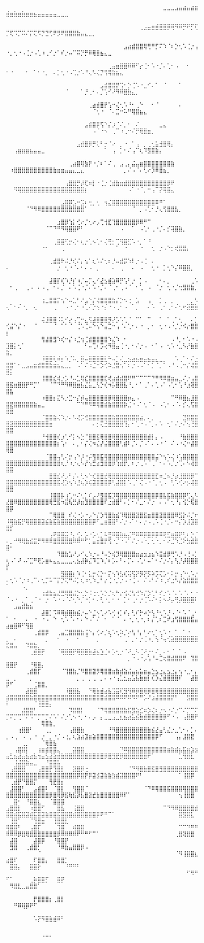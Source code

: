 ⠀⠀⠀⠀⠀⠀⠀⠀⠀⠀⠀⠀⠀⠀⠀⠀⠀⠀⠀⠀⠀⠀⠀⠀⠀⠀⠀⠀⠀⠀⠀⠀⠀⠀⠀⠀⠀⠀⠀⠀⣀⣀⣀⣠⣤⣴⣤⣴⣶⣾⣶⣷⣶⣷⣶⣶⣦⣤⣤⣤⣤⣤⣀⣀⣀⠀⠀⠀⠀⠀⠀⠀⠀⠀⠀⠀⠀⠀⠀⠀⠀⠀⠀⠀⠀⠀⠀⠀⠀⠀⠀⠀⠀⠀⠀⠀⠀⠀⠀⠀⠀⠀⠀⠀⠀⠀⠀⠀⠀⠀⠀⠀⠀⠀
⠀⠀⠀⠀⠀⠀⠀⠀⠀⠀⠀⠀⠀⠀⠀⠀⠀⠀⠀⠀⠀⠀⠀⠀⠀⠀⠀⠀⠀⠀⠀⠀⠀⠀⢀⣠⣤⣶⣾⣿⣿⡿⢿⠻⠿⡛⠟⡋⢏⡉⢏⠩⡉⠭⠌⡍⢍⠫⡙⣙⢋⠟⡻⠟⣿⣿⣿⣷⣤⣄⣀⡀⠀⠀⠀⠀⠀⠀⠀⠀⠀⠀⠀⠀⠀⠀⠀⠀⠀⠀⠀⠀⠀⠀⠀⠀⠀⠀⠀⠀⠀⠀⠀⠀⠀⠀⠀⠀⠀⠀⠀⠀⠀⠀
⠀⠀⠀⠀⠀⠀⠀⠀⠀⠀⠀⠀⠀⠀⠀⠀⠀⠀⠀⠀⠀⠀⠀⠀⠀⠀⠀⠀⠀⠀⣠⣴⣾⣿⣿⢿⢛⠛⡋⠍⠱⠈⠆⡑⢂⠡⢈⡐⢠⠐⡀⢂⠐⠠⢈⡐⠠⢁⠰⢀⠊⡐⠁⠎⡐⠤⠉⠭⡙⡛⠿⢿⣿⣦⣄⣀⠀⠀⠀⠀⠀⠀⠀⠀⠀⠀⠀⠀⠀⠀⠀⠀⠀⠀⠀⠀⠀⠀⠀⠀⠀⠀⠀⠀⠀⠀⠀⠀⠀⠀⠀⠀⠀⠀
⠀⠀⠀⠀⠀⠀⠀⠀⠀⠀⠀⠀⠀⠀⠀⠀⠀⠀⠀⠀⠀⠀⠀⠀⠀⠀⢀⣤⣶⣿⣿⠿⠿⠋⡔⢈⠂⠡⠐⡈⠄⢁⠂⠠⠀⠀⠂⠀⠀⠂⠐⠀⠀⠀⠂⠀⠁⠂⠐⡀⠀⠄⡁⢂⠐⠠⢉⡐⠡⠘⢄⠣⢌⡙⢻⢿⣷⣦⣄⠀⠀⠀⠀⠀⠀⠀⠀⠀⠀⠀⠀⠀⠀⠀⠀⠀⠀⠀⠀⠀⠀⠀⠀⠀⠀⠀⠀⠀⠀⠀⠀⠀⠀⠀
⠀⠀⠀⠀⠀⠀⠀⠀⠀⠀⠀⠀⠀⠀⠀⠀⠀⠀⠀⠀⠀⠀⠀⠀⣠⣾⣿⣿⡟⢩⠂⡑⢈⠡⠐⣀⠊⠄⠁⠀⠈⠀⠀⠀⠁⠀⠀⠀⠀⠀⠀⠀⠀⠀⠀⠀⠀⠀⠀⠀⠀⠀⠀⠀⠈⠀⠀⠀⠁⡘⢀⠂⠄⡈⢡⠊⠜⠻⠿⣿⣷⣄⡀⠀⠀⠀⠀⠀⠀⠀⠀⠀⠀⠀⠀⠀⠀⠀⠀⠀⠀⠀⠀⠀⠀⠀⠀⠀⠀⠀⠀⠀⠀⠀
⠀⠀⠀⠀⠀⠀⠀⠀⠀⠀⠀⠀⠀⠀⠀⠀⠀⠀⠀⠀⠀⢀⣴⣾⣿⡟⢡⠒⢌⢂⠡⠘⠂⢀⠑⠀⠀⠂⠈⠀⠀⠀⠀⠀⠄⠀⠀⠀⠀⠀⠀⠀⠀⠀⠀⠀⠀⠀⠀⠀⠀⠀⠀⠀⠀⠀⠀⠀⠀⠀⠀⠈⢂⠐⠀⠈⠄⣉⠒⠥⠛⢿⣿⣦⣄⠀⠀⠀⠀⠀⠀⠀⠀⠀⠀⠀⠀⠀⠀⠀⠀⠀⠀⠀⠀⠀⠀⠀⠀⠀⠀⠀⠀⠀
⠀⠀⠀⠀⠀⠀⠀⠀⠀⠀⠀⠀⠀⠀⠀⠀⠀⠀⠀⠀⣠⣾⣿⡿⢫⠑⡌⡰⠈⠌⡀⠂⠀⠌⠀⠀⠀⠀⠀⣀⣄⠀⠀⠀⠀⠀⠀⠀⠀⠀⠀⠀⠀⠀⠀⠀⠀⠀⠀⠀⠀⠀⠀⠀⠀⠀⠀⠀⠀⠀⠀⠠⠈⠐⠢⠀⢀⠉⠰⢀⠒⠌⡛⢿⣿⣶⡀⠀⠀⠀⠀⠀⠀⠀⠀⠀⠀⠀⠀⠀⠀⠀⠀⠀⠀⠀⠀⠀⠀⠀⠀⠀⠀⠀
⠀⠀⠀⠀⠀⠀⠀⠀⠀⠀⠀⠀⠀⠀⠀⠀⠀⠀⣠⣾⣿⡿⡛⢅⠃⡒⠈⠔⠀⡀⠐⠀⠁⢠⠀⡀⢀⢂⣥⣺⣿⢿⡄⠀⠀⠀⠀⠀⠀⠀⠀⢠⣶⣶⣶⣦⣤⣤⣀⠀⠀⠀⠀⠀⠀⠀⠀⠀⠀⠀⠀⠀⠀⠀⠁⠀⢠⠀⡁⠂⠌⢠⠉⢆⠹⣻⣿⣷⡄⠀⠀⠀⠀⠀⠀⠀⠀⠀⠀⠀⠀⠀⠀⠀⠀⠀⠀⠀⠀⠀⠀⠀⠀⠀
⠀⠀⠀⠀⠀⠀⠀⠀⠀⠀⠀⠀⠀⠀⠀⠀⢀⣴⣿⢿⣳⡟⠐⡈⠆⠁⠌⢀⠀⣠⢀⡄⣬⣤⣶⣿⣿⣿⣿⣿⣿⣿⣷⠀⠀⠀⠀⠀⠀⠀⠰⣿⣿⣿⣿⣿⣿⣿⣿⣿⣿⣷⣶⣶⣤⣤⣄⣀⣄⠀⠀⠀⠀⠀⠀⠀⠀⠀⠀⡀⠌⠠⠈⠄⢃⠔⡹⠿⣿⣦⡀⠀⠀⠀⠀⠀⠀⠀⠀⠀⠀⠀⠀⠀⠀⠀⠀⠀⠀⠀⠀⠀⠀⠀
⠀⠀⠀⠀⠀⠀⠀⠀⠀⠀⠀⠀⠀⠀⠀⢠⣿⣿⡛⡼⢏⠶⡇⠐⢈⡐⢈⣾⣷⣶⣾⣿⣿⣿⣿⣿⣿⣿⣿⣿⣿⡿⠟⠀⠀⠀⠀⠀⠀⠀⠀⠻⢿⣿⣿⣿⣿⣿⣿⣿⣿⣿⣿⣿⣿⣿⣿⣿⣿⡆⠀⠀⠀⠀⠀⠀⠀⠀⠀⠀⠠⠁⠐⠈⡀⠒⢠⠉⡝⢿⣿⣄⠀⠀⠀⠀⠀⠀⠀⠀⠀⠀⠀⠀⠀⠀⠀⠀⠀⠀⠀⠀⠀⠀
⠀⠀⠀⠀⠀⠀⠀⠀⠀⠀⠀⠀⠀⠀⣠⣿⡿⣡⠒⣩⠆⢒⡀⢂⠀⢲⣌⣿⣿⣿⣿⣿⣿⣿⣿⣿⣿⣿⠿⠛⠁⠀⠀⠀⠀⠀⠀⠀⠀⠀⠀⠀⠀⠀⠈⠙⠻⠿⣿⣿⣿⣿⣿⣿⣿⣿⣿⣿⣿⠁⠀⠀⠀⠀⠀⠀⠀⠀⠀⠀⠀⠈⠀⡀⠠⢁⠂⡘⢄⢫⣿⣿⣧⡀⠀⠀⠀⠀⠀⠀⠀⠀⠀⠀⠀⠀⠀⠀⠀⠀⠀⠀⠀⠀
⠀⠀⠀⠀⠀⠀⠀⠀⠀⠀⠀⠀⠀⣰⣿⡿⢱⡅⢊⠔⡈⢂⠔⡠⢉⢺⣏⢹⣿⣿⣿⣿⣿⡿⠿⠛⠉⠀⠀⠀⠀⠀⠀⠀⠀⠀⠀⠀⠀⠀⠀⠀⠀⠀⠀⠀⠀⠀⠀⠈⠉⠙⠛⠻⢿⣿⣿⠟⠃⠀⠀⠀⠀⠀⠀⠀⠀⠀⠠⠀⠀⠁⠀⠠⢁⠂⢀⠐⡈⠄⡊⢽⣿⣷⡀⠀⠀⠀⠀⠀⠀⠀⠀⠀⠀⠀⠀⠀⠀⠀⠀⠀⠀⠀
⠀⠀⠀⠀⠀⠀⠀⠀⠀⠀⠀⠀⢀⣿⣿⢋⡒⢌⠂⢆⡐⢁⠢⢁⠂⢌⢛⡂⢉⢻⣿⣋⠡⠐⡀⠁⠘⠀⠀⠀⠀⠀⠀⠀⠀⠀⠀⠀⠀⠀⠀⠀⠀⠀⠀⠀⠀⠀⠐⠂⠀⠀⠀⢀⠀⠀⠀⠀⠀⠀⠀⠀⠀⠀⠀⠀⠀⠁⠀⠐⠀⠀⠀⠐⠀⠀⢂⠀⡐⠠⠑⡂⢞⣿⣿⡄⠀⠀⠀⠀⠀⠀⠀⠀⠀⠀⠀⠀⠀⠀⠀⠀⠀⠀
⠀⠀⠀⠀⠀⠀⠀⠀⠀⠀⠀⢀⣾⣿⠗⠬⡘⢎⠌⡄⢢⠁⢆⠡⠌⢂⠆⡘⠤⣾⡭⠱⠇⡐⠠⢈⠀⠄⠀⠀⠀⠀⠀⠀⠀⠀⠀⠀⠀⠄⠀⠀⠀⠀⠀⠀⠀⠀⠀⠀⠀⠀⡐⠀⢂⠐⠈⠄⠂⠄⠠⠀⡀⠀⠀⠀⠄⠀⢀⠀⠀⠄⠀⠠⠀⠀⢂⠐⠀⡁⢂⠑⡌⠿⣿⣿⡀⠀⠀⠀⠀⠀⠀⠀⠀⠀⠀⠀⠀⠀⠀⠀⠀⠀
⠀⠀⠀⠀⠀⠀⠀⠀⠀⠀⠀⣼⣿⡏⢎⠱⡘⡎⠰⡈⠤⡉⢄⠊⣜⣢⣾⣵⠿⡛⢡⠃⡐⠀⡁⠠⠀⠀⠀⠂⠄⡀⠀⠀⠀⠀⠀⢀⠡⠀⠂⢀⠀⠀⢀⠠⠀⠄⠠⢀⠀⠂⠄⡈⠀⠄⠡⢈⠐⡈⠄⠡⠐⡈⠄⠈⢀⠂⢀⠠⠈⠀⠂⢁⠀⠠⠀⠈⡐⠀⢂⠐⡈⢒⣻⣿⣷⡀⠀⠀⠀⠀⠀⠀⠀⠀⠀⠀⠀⠀⠀⠀⠀⠀
⠀⠀⠀⠀⠀⠀⠀⠀⠀⢰⣀⣿⣿⡍⢢⠑⠤⣁⠃⠜⣠⠑⡌⢼⣿⣿⣿⣷⡌⡑⠢⢐⠀⣡⠀⠀⢠⠀⠀⡁⢀⠀⡀⠀⠀⠀⠀⡀⠣⢄⠁⠂⠌⠐⡀⠀⢄⠀⠀⠀⠀⢀⠀⠀⠠⠐⢀⠂⠰⢁⠌⡑⢢⠐⡌⠐⠠⢀⠂⠠⠀⠁⡀⠀⠀⠄⠡⠀⢀⠂⢀⠂⠌⢂⠖⣽⣿⣷⠀⠀⠀⠀⠀⠀⠀⠀⠀⠀⠀⠀⠀⠀⠀⠀
⠀⠀⠀⠀⠀⠀⠀⠀⠀⢬⣸⣿⣿⠨⢅⠊⡔⢠⢉⠒⣄⢫⣼⣿⣿⣿⡻⡜⡡⠡⢁⠈⠀⠉⠁⠀⠉⠀⠀⠁⠀⠁⢀⠁⢂⠀⠀⠄⡁⢊⣬⠑⡌⠐⠀⠀⠈⠀⠀⠀⠀⠈⠀⠁⠁⠈⠀⢈⠡⢈⠤⠑⢢⠑⣤⣉⠒⢠⠈⠄⢁⠂⠄⠐⠀⡀⠂⠀⢂⠐⠠⠐⡈⡐⠪⡔⣿⣿⡆⠀⠀⠀⠀⠀⠀⠀⠀⠀⠀⠀⠀⠀⠀⠀
⠀⠀⠀⠀⠀⠀⠀⠀⠀⢻⣼⣿⣻⠱⢎⠒⡌⠰⣈⢲⢈⣾⣿⣿⣿⣿⠱⣌⠱⠀⠂⠀⠀⠀⠀⠀⠀⠀⠀⠀⠀⠀⠠⠘⡀⠂⠡⠐⠠⣹⣿⡅⢂⠁⠀⠀⠀⠀⠀⠀⠀⠀⠀⠀⠀⠀⠀⠀⠀⠃⠤⢉⠆⡩⢔⠻⣿⣤⢈⠐⡀⠂⠌⡐⠠⠀⠂⠁⠠⠀⢂⠡⠐⣀⠣⡜⣷⣿⣷⡀⠀⠀⠀⠀⠀⠀⠀⠀⠀⠀⠀⠀⠀⠀
⠀⠀⠀⠀⠀⠀⠀⠀⠀⠸⣿⣿⢇⠾⡆⠱⡈⠥⡀⣿⠤⣿⣿⣿⣿⣇⠓⠤⡁⢌⣀⣢⣴⣦⣶⣤⣦⣤⣄⣀⡀⠀⠀⠡⢀⠁⠂⠌⣐⣿⣿⠁⠂⣀⣠⣤⣶⣾⣿⣿⣷⣶⣦⣄⣀⡀⠀⠠⠁⠌⠰⣈⠒⡱⢊⠵⣘⣿⢢⠁⠆⡐⠠⠠⠁⠂⡁⠈⡀⠁⠠⠘⠠⢀⠒⡌⢼⣿⣿⡅⠀⠀⠀⠀⠀⠀⠀⠀⠀⠀⠀⠀⠀⠀
⠀⠀⠀⠀⠀⠀⠀⠀⠀⢸⣿⣿⣎⢾⡐⡡⠘⠤⣁⢿⣎⣿⣿⣿⣿⣏⢞⣴⣾⣾⣿⠟⠛⠉⠉⠉⠉⠙⠛⠻⠿⣿⣶⣤⣀⠌⡐⢠⣿⣿⣯⣶⣿⣿⡟⠛⡉⠁⠀⠀⠈⠉⠙⠛⠻⠿⣿⣶⣧⣌⣥⣀⢣⡑⢎⠲⡥⣿⣿⣧⠘⡀⠂⠁⢀⠁⠄⢁⠠⠁⠠⢁⠂⢡⠘⣰⢽⣿⣿⣧⠀⠀⠀⠀⠀⠀⠀⠀⠀⠀⠀⠀⠀⠀
⠀⠀⠀⠀⠀⠀⠀⠀⠀⠰⣿⣿⡆⣍⠣⡐⣉⠒⡌⡾⢤⣿⣿⣿⣿⣿⡿⢿⣿⣿⣿⡶⣄⠠⠀⠀⠀⠀⠀⠀⠀⠀⠉⠛⠿⣿⣦⣸⣿⣿⣟⣿⣿⣿⣿⣿⣷⣤⣀⠀⠀⠀⠀⠀⠀⠀⠀⠉⠙⠛⠻⠿⢿⣿⣾⣷⣿⣿⣿⡷⣈⠐⠠⠁⢂⠈⠠⠀⠠⢁⠂⠠⠈⠄⡊⢄⢫⣿⣿⣿⠀⠀⠀⠀⠀⠀⠀⠀⠀⠀⠀⠀⠀⠀
⠀⠀⠀⠀⠀⠀⠀⠀⠀⠈⣿⣿⣷⢌⠱⡐⠄⠣⢜⡩⢚⣿⣿⣿⣿⣿⣿⣷⣿⣿⣿⣿⣿⣿⣴⡀⠄⡀⠀⠀⠀⠀⠀⠀⠀⣙⣿⣿⣿⣿⣽⣿⣿⣿⣿⣿⣿⣿⣿⣿⣶⠀⠀⠀⠀⠀⠀⠀⠀⠀⠀⠄⡂⢍⣚⣿⣿⣿⣿⢹⡄⠂⢁⠐⠠⠈⡀⠄⠡⠀⢂⠁⠌⡐⠌⢢⢘⣿⣿⣿⠀⠀⠀⠀⠀⠀⠀⠀⠀⠀⠀⠀⠀⠀
⠀⠀⠀⠀⠀⠀⠀⠀⠀⠘⢺⣿⣿⢎⡰⢁⠊⡅⠢⣑⠈⣿⣿⣯⢿⣿⣿⢿⣿⣿⣿⣿⣿⣿⣿⣿⣾⡇⡄⠠⠀⠀⠀⠀⠘⣷⣿⣿⣿⣿⣿⣿⣿⣿⣿⣿⣿⣿⣿⣿⣿⣿⡆⢡⠂⠀⠄⡀⠂⡌⢌⠲⣌⡜⣬⣿⣿⣿⢃⣾⠇⡈⠄⡈⠠⠁⠄⠠⠐⠈⠀⠌⠠⠐⢌⠒⣼⣿⢿⣿⠀⠀⠀⠀⠀⠀⠀⠀⠀⠀⠀⠀⠀⠀
⠀⠀⠀⠀⠀⠀⠀⠀⠀⠀⠈⣿⣿⢤⢃⠌⡒⢠⠑⡸⠐⡬⢻⣿⣯⢿⣿⣿⣿⣿⣿⣿⣿⣿⣿⣿⣿⣿⣬⠑⢢⠡⢌⠰⢡⣿⣿⣿⣿⣿⣿⣿⣿⣿⣿⣿⣿⣿⣿⣿⣿⣿⣿⢆⡘⠰⡐⢄⠣⡜⢢⣛⣴⣻⣿⣿⡿⢱⣾⡟⡀⠆⡐⢀⠡⠈⢀⠁⠂⠄⠡⡈⡐⢉⠄⠣⢼⣿⣿⣿⠀⠀⠀⠀⠀⠀⠀⠀⠀⠀⠀⠀⠀⠀
⠀⠀⠀⠀⠀⠀⠀⠀⠀⠀⠀⣿⣿⣎⠜⡠⠃⡌⠄⢃⠢⠑⢎⣿⣿⣞⢿⣿⣿⣿⣿⣿⣿⣿⣿⣿⣿⣿⣏⠶⣈⠦⡘⡴⣸⣿⣿⡿⠉⣿⣿⣿⣿⣿⣿⣿⣿⣿⣿⣿⣿⣿⣯⢜⡱⢢⠱⣘⢦⡱⢮⣽⣿⣿⣿⡿⢃⣼⣿⡇⠡⢀⠁⢌⠠⠐⠈⡀⢂⠠⠀⢃⠡⢊⠔⡢⢼⣿⣿⣿⠀⠀⠀⠀⠀⠀⠀⠀⠀⠀⠀⠀⠀⠀
⠀⠀⠀⠀⠀⠀⠀⠀⠀⠀⠀⢸⣿⣿⡧⢰⢁⠒⠌⢂⡁⠎⡠⠜⣻⣿⣯⡹⢿⣿⣿⢿⣿⣿⣿⣿⣿⣿⡿⣿⣧⣯⣷⣿⣿⡿⢋⢄⠣⣜⣿⠿⣿⣿⣿⣿⣿⣿⣿⣿⢿⣛⣯⠲⣭⢧⣛⡼⣶⣹⣿⣿⣿⣿⠏⣐⣾⣿⠃⠄⡁⠂⠌⣀⠂⠌⡐⠀⠄⠠⠁⢂⠘⡄⢪⡑⢯⣿⣿⡿⠀⠀⠀⠀⠀⠀⠀⠀⠀⠀⠀⠀⠀⠀
⠀⠀⠀⠀⠀⠀⠀⠀⠀⠀⠀⠉⢿⣿⣿⠀⠎⢌⠐⡡⠐⡠⠑⡌⡱⢻⣿⣷⣮⠹⢿⣿⣿⣽⣿⣯⣶⣿⣿⣽⣿⣿⣿⠿⣫⡕⠬⡈⠖⠸⢿⣷⣯⡛⢿⣿⣿⣿⣽⣮⣷⣯⣷⣿⣿⣿⣿⣿⣿⣿⣿⡿⠋⣀⣶⣿⣿⠃⠌⡐⠠⠁⠂⠄⡐⠠⢀⠡⢈⠐⡈⠄⠒⡌⡱⣸⣹⣿⣿⡏⠀⠀⠀⠀⠀⠀⠀⠀⠀⠀⠀⠀⠀⠀
⠀⠀⠀⠀⠀⠀⠀⠀⠀⠀⠀⢠⠟⣿⣿⣭⠘⡄⢊⠄⡡⠐⡡⢂⡁⠧⣛⠿⣿⣷⣦⣌⠛⠿⠿⡿⣿⡿⡿⠿⢟⣋⣶⣿⡟⢃⠆⡑⡈⠄⡀⠚⠻⢿⣷⣮⣭⡛⠻⠿⠿⣿⣿⣿⣿⣿⠿⠿⠛⠋⡁⣤⣶⣿⡟⢫⠐⡈⠐⠠⠁⠌⡐⠠⠐⡀⢂⠐⡀⠂⠔⣈⠱⣈⠕⣳⣾⣿⣿⠂⠀⠀⠀⠀⠀⠀⠀⠀⠀⠀⠀⠀⠀⠀
⠀⠀⠀⠀⠀⠀⠀⠀⠀⠀⠀⠀⠀⠹⣿⣷⣡⠜⡠⠊⢄⠱⡐⠤⠘⠤⡑⢮⡹⢿⣿⣿⣿⣶⣴⣲⣰⣦⠱⣭⣾⡿⢛⠡⡘⠠⢘⠠⡁⢆⠠⠁⠜⠠⠌⣉⠛⢟⡡⣶⠦⣄⣄⣀⣀⣀⢄⣢⣼⡷⣌⠹⣉⠱⡈⠆⡡⠄⠃⠄⡉⠄⠠⢁⠂⠤⠁⠂⠌⡐⠌⡄⢣⡘⡼⣿⣿⣿⡏⠀⠀⠀⠀⠀⠀⠀⠀⠀⠀⠀⠀⠀⠀⠀
⠀⠀⠀⠀⠀⠀⠀⠀⠀⠀⠀⠀⠀⠀⣻⣿⣿⡆⠱⢈⠂⣅⡒⢌⡑⠂⡍⢢⠱⣣⢎⢭⢫⡝⡻⡝⡫⠵⡩⢍⡡⠂⠅⡒⢠⠑⢂⠡⡐⠄⢂⠡⠈⡐⠰⢀⠉⠄⢂⡉⠥⠉⡍⡙⢍⠛⠬⡁⢆⠰⢂⠱⣀⠃⡔⢈⠐⡈⡐⠠⠐⢈⠠⠀⠌⠠⠃⠌⠰⢀⠎⣐⠣⡜⣵⣿⣿⣿⠁⠀⠀⠀⠠⡀⠀⠀⠀⠀⠀⠀⠀⠀⠀⠀
⠀⠀⠀⠀⠀⠀⠀⠀⠀⢰⣾⣷⣦⣜⣛⢿⣿⣬⡑⢂⡑⠨⢐⢂⠡⡑⡈⢆⠓⡔⢪⢌⢣⢚⠱⡌⡱⢁⠃⠎⡐⠡⠈⠄⠡⠈⠄⠂⠐⠈⠠⠐⠀⡀⠁⢀⠈⠐⠀⡐⠀⠡⠐⠠⠈⠌⢂⠑⡈⠐⡁⠂⠄⢃⠐⡀⠂⠐⠀⡁⠂⢀⠂⡐⢈⠡⠌⠂⡅⠢⠜⡤⢛⡼⣿⣿⣿⠇⠀⠀⣠⣤⣾⣷⣦⠀⠀⠀⠀⠀⠀⠀⠀⠀
⠀⠀⠀⠀⠀⠀⠀⠀⠀⣼⣿⡁⠩⠿⢿⣾⣿⣷⣮⡐⠤⠑⣈⠢⢁⠔⠡⢊⠰⡁⠎⡄⢃⠎⡓⠴⡑⢣⠘⢂⠡⡘⠠⠈⠂⠡⠈⢀⠂⠁⠀⠂⠀⠀⠄⠀⠐⠀⠐⠠⠀⠑⠀⢂⠡⠈⠄⠂⠄⠑⠠⠁⠌⠀⠂⠀⠁⠈⠀⠄⠐⡀⢂⠐⡀⠆⡌⢁⠆⣉⠞⣰⢫⣿⣿⣿⣯⣤⣴⣶⣿⠿⠋⢻⣿⠀⠀⠀⠀⠀⠀⠀⠀⠀
⠀⠀⠀⠀⠀⠀⠀⢀⣾⣿⡿⠀⠀⢀⣤⣉⣿⣿⣿⣷⢨⠑⡄⢊⠔⡈⢆⠡⢂⠵⡈⠔⢣⠘⡄⠃⠔⢂⠁⢂⠡⠐⠀⠁⠀⠁⠐⠀⠀⡀⠀⠄⠀⠀⠀⠀⠀⠀⠀⡀⠀⠀⠂⠀⠠⠀⠀⠂⠀⠈⠀⠀⡀⠀⠀⠈⠀⠀⠁⢀⠁⡀⠂⡐⢈⠰⡀⢣⠘⢤⢊⣵⣿⣿⣿⣿⣿⣿⣏⣿⣤⠀⠀⠹⣿⣷⡀⠀⠀⠀⠀⠀⠀⠀
⠀⠀⠀⠀⠀⠀⢀⣾⣿⡟⠀⠀⠀⠈⢿⣿⣿⡟⢿⣿⣿⣷⣼⣦⣱⣈⠆⡡⢂⡐⠈⠜⣀⠣⢈⠜⡐⠂⠌⡀⠄⠂⠈⠀⠁⠠⠀⠀⠀⠀⠀⠀⠀⠀⠀⠀⠀⠀⠀⠀⠀⠀⠀⠀⠀⠀⠀⠀⠀⠀⠀⠀⠀⠀⠀⠀⠀⠀⠀⠀⡀⠐⠠⠐⡠⢡⠘⠤⣉⢖⣿⣾⣿⣿⠟⠀⢹⣿⣿⣿⡟⠀⠀⠀⠘⢿⣿⡄⠀⠀⠀⠀⠀⠀
⠀⠀⠀⠀⠀⢀⣾⣿⡏⠀⠀⠀⠀⠀⠈⢹⣿⣷⡈⠻⣿⣿⣽⡻⢿⣿⣿⣶⣷⣾⣵⣬⣤⣦⣥⣶⣤⣑⣢⣐⣄⣢⣐⡄⢢⠐⣀⠂⡄⣀⠀⡀⠀⠀⠀⡀⠀⠀⠀⠀⠀⠀⠀⠀⠀⠀⠀⡀⢀⠀⡀⢀⠀⡀⠄⠠⠐⢠⣁⣂⣤⣡⣧⣷⣶⡇⢎⡱⣌⣾⣿⣿⣿⠏⠀⠀⣼⣿⡿⠋⠀⠀⠀⠀⠀⢈⣿⣿⡀⠀⠀⠀⠀⠀
⠀⠀⠀⠀⠀⣼⣿⣿⠀⠀⠀⠀⠀⠀⠀⠸⣿⣿⣧⠀⠀⠙⢿⣷⣾⣴⣧⣩⣭⢏⣻⢻⠿⡿⣿⢿⡿⣿⢿⣿⣿⣿⣿⣿⣿⣿⣿⣿⣿⣾⣿⣿⣿⣿⣿⣷⣿⣿⣿⣿⣿⣿⣿⣿⣿⣿⣿⣿⣿⣿⣿⣿⣿⣿⣾⣿⣿⠿⠿⠟⠿⠻⠟⠛⡡⠜⣰⣼⣿⣿⣿⡟⠃⠀⠀⣻⣿⣿⠇⠀⠀⠀⠀⠀⠀⠈⢸⣿⣿⡄⠀⠀⠀⠀
⠀⠀⠀⠀⣼⣿⣿⠃⠀⠀⠀⠀⠀⠀⠀⠀⠹⣿⣿⡇⠀⠀⠀⠈⠙⢿⣿⣿⣿⣿⣷⣯⣻⣵⣊⠶⡱⢌⠆⡐⠢⠐⠌⡐⠉⠌⡉⠉⠍⡉⠍⡉⢉⠉⠍⠩⠉⡉⠉⡉⠌⠡⠁⠌⡐⢁⠢⠐⡀⠂⠄⡠⠀⡄⣀⣀⣠⣀⣆⣦⣴⣥⣮⣷⣾⣿⣿⣿⣿⡿⠋⠐⠠⠀⢠⣿⣿⠟⠀⠀⠀⠀⠀⠀⠀⠀⠀⢿⣿⣷⡀⠀⠀⠀
⠀⠀⠀⢰⣿⣿⠃⠀⠀⠀⢀⡀⠀⠀⠀⠀⢠⣿⣿⣷⠀⠀⠀⠀⠀⠀⠘⠻⣿⣿⣿⣿⣿⣿⣿⣿⣷⣮⣜⣤⢃⣌⡐⣀⢁⠂⠄⡁⠄⡀⠠⢀⠀⠠⠀⡀⠐⠀⡐⠀⡀⠐⡈⠠⢐⡀⢆⣱⣴⣹⣶⣵⣿⣿⣿⣿⣿⣿⣿⣿⣿⣿⣿⣿⣿⣿⣿⡿⠋⠀⠀⠀⢠⡄⣸⣿⣟⠀⠀⠀⠀⠀⢀⡀⠀⠀⠀⠈⢿⣿⣧⠀⠀⠀
⠀⠀⢠⣿⣿⡇⠀⠀⢰⣶⣾⣿⣿⣄⠀⠀⠀⣽⣿⣿⠀⠀⠀⠀⠀⠀⠀⠀⠀⠙⠿⣿⣿⣿⣿⣿⣿⣿⣿⣿⣿⣶⣷⣾⣦⣯⣶⣱⣲⣤⣃⣦⣼⣤⣧⣴⣧⢲⣤⣣⣼⣵⣾⣷⣿⣿⣿⣿⣿⣿⣿⣿⣿⣿⡿⣿⣻⣟⡿⣿⣿⣿⣿⣿⣿⠟⠁⠀⠀⠀⠀⠀⠀⣁⢻⣿⣇⠀⠀⠀⢸⣼⣿⣷⣤⣀⠀⠀⠘⣿⣿⣧⠀⠀
⠀⢠⣿⣿⣿⠀⠀⠀⢠⣿⣿⡟⢹⣿⡇⠀⠀⣽⣿⡿⢐⠀⠀⠀⠀⠀⠀⠀⠀⠀⠀⠈⠙⠻⣿⣷⣿⣯⣿⣻⣿⣿⣿⣿⣿⣿⣿⣿⣿⣿⣿⣿⣿⣿⣿⣿⣿⣿⣿⣿⣿⣿⣿⣿⣿⣿⣿⡿⣿⡟⡿⣽⣺⣽⣷⣷⣳⣾⣽⣿⣿⣿⠟⠃⠀⠀⠀⠀⠀⠀⠀⠀⠀⠁⢸⣿⡿⠀⠀⢀⣾⡟⠙⣿⣿⡍⠀⠀⠀⢻⣟⣿⡆⠀
⠀⣸⣿⣿⠃⠀⠀⣠⣾⣿⠇⠀⠈⣿⡇⠀⠀⢻⣿⣿⠈⠀⠀⠀⠀⠀⠀⠀⠀⠀⠀⠀⠀⠀⠀⠈⠙⠿⢿⣿⣿⣯⣿⣿⣿⢿⣿⣿⣿⣿⣿⣿⣿⣿⣿⣿⣿⣿⣿⣿⡿⣿⢿⡿⣯⢷⣯⡽⣧⣿⣽⣞⣷⣿⣿⣿⣿⣿⠿⠏⠁⠀⠀⠀⠀⠀⠀⠀⠀⠀⠀⠀⠀⢢⢸⣿⣿⠀⠀⠀⣿⠂⠀⠘⣿⣿⣆⠀⠀⠈⣿⣿⣿⠀
⣠⣿⣿⡇⠀⠀⠰⣿⣿⠋⠀⠀⠀⣿⣧⠀⠀⢨⣿⣿⠀⠀⠀⠀⠀⠀⠀⠀⠀⠀⠀⠀⠀⠀⠀⠀⠀⠀⠀⠀⠉⠙⠻⠿⣿⣿⣿⣿⣾⣿⣿⣾⣯⣿⣽⣾⣯⣿⣽⣷⣿⣿⣯⣿⣿⣿⣾⣿⣿⣿⣿⣿⡿⠟⠛⠉⠁⠀⠀⠀⠀⠀⠀⠀⠀⠀⠀⠀⠀⠀⠀⠀⠀⣿⣻⣿⣇⠀⠀⢸⣿⠁⠀⠀⠈⢹⣿⣶⠀⠀⢸⣿⣿⣇
⢿⣿⣿⠃⠀⠀⢠⣿⡏⠀⠀⠀⠀⢹⣿⠀⠀⢾⣿⣿⠀⠀⠀⠀⠀⠀⠀⠀⠀⠀⠀⠀⠀⠀⠀⠀⠀⠀⠀⠀⠀⠀⠀⠀⠉⠉⠙⠛⠛⠿⠿⠿⡿⣿⢿⣿⣿⣿⣿⣿⣿⣿⡿⠿⠿⠿⠿⠟⠛⠛⠋⠉⠁⠀⠀⠀⠀⠀⠀⠀⠀⠀⠀⠀⠀⠀⠀⠀⠀⠀⠀⠀⢀⣿⢽⣿⣿⠀⠀⣼⣿⠀⠀⠀⠀⣼⣿⡿⠀⠀⠘⣿⣿⡟
⠀⣻⣿⠀⠀⢀⣾⣿⡃⠀⠀⠀⠀⠘⠿⣷⣤⣿⣿⡿⠠⠀⠀⠀⠀⠀⠀⠀⠀⠀⠀⠀⠀⠀⠀⠀⠀⠀⠀⠀⠀⠀⠀⠀⠀⠀⠀⠀⠀⠀⠀⠀⠀⠀⠀⠀⠀⠈⠀⠀⠀⠀⠀⠀⠀⠀⠀⠀⠀⠀⠀⠀⠀⠀⠀⠀⠀⠀⠀⠀⠀⠀⠀⠀⠀⠀⠀⠀⠀⠀⠀⠀⠈⠻⢸⣿⣿⣆⣴⣿⠏⠀⠀⠀⠀⠏⣿⣿⡄⠀⠀⣿⣿⡁
⠀⣿⣿⡄⠀⠀⣿⣿⡗⠀⠀⠀⠀⠀⠀⠘⠛⠛⠃⠀⠀⠀⠀⠀⠀⠀⠀⠀⠀⠀⠀⠀⠀⠀⠀⠀⠀⠀⠀⠀⠀⠀⠀⠀⠀⠀⠀⠀⠀⠀⠀⠀⠀⠀⠀⠀⠀⠀⠀⠀⠀⠀⠀⠀⠀⠀⠀⠀⠀⠀⠀⠀⠀⠀⠀⠀⠀⠀⠀⠀⠀⠀⠀⠀⠀⠀⠀⠀⠀⠀⠀⠀⠀⠀⠀⠋⠻⠛⠋⠁⠀⠀⠀⠀⢀⡷⣿⣿⡋⠀⠀⣿⡟⠀
⠀⠻⣿⣇⣀⣤⣿⣿⠁⠀⠀⠀⠀⠀⠀⠀⠀⠀⠀⠀⠀⠀⠀⠀⠀⠀⠀⠀⠀⠀⠀⠀⠀⠀⠀⠀⠀⠀⠀⠀⠀⠀⠀⠀⠀⠀⠀⠀⠀⠀⠀⠀⠀⠀⠀⠀⠀⠀⠀⠀⠀⠀⠀⠀⠀⠀⠀⠀⠀⠀⠀⠀⠀⠀⠀⠀⠀⠀⠀⠀⠀⠀⠀⠀⠀⠀⠀⠀⠀⠀⠀⠀⠀⠀⠀⠀⠀⠀⠀⠀⠀⠀⠀⠀⠀⡟⣿⣿⣿⡆⢀⣿⡇⠀
⠀⠀⠛⠿⢿⡿⠟⠋⠀⠀⠀⠀⠀⠀⠀⠀⠀⠀⠀⠀⠀⠀⠀⠀⠀⠀⠀⠀⠀⠀⠀⠀⠀⠀⠀⠀⠀⠀⠀⠀⠀⠀⠀⠀⠀⠀⠀⠀⠀⠀⠀⠀⠀⠀⠀⠀⠀⠀⠀⠀⠀⠀⠀⠀⠀⠀⠀⠀⠀⠀⠀⠀⠀⠀⠀⠀⠀⠀⠀⠀⠀⠀⠀⠀⠀⠀⠀⠀⠀⠀⠀⠀⠀⠀⠀⠀⠀⠀⠀⠀⠀⠀⠀⠀⠀⠡⡝⠻⣿⣷⣾⠿⠃⠀
⠀⠀⠀⠀⠀⠀⠀⠀⠀⠀⠀⠀⠀⠀⠀⠀⠀⠀⠀⠀⠀⠀⠀⠀⠀⠀⠀⠀⠀⠀⠀⠀⠀⠀⠀⠀⠀⠀⠀⠀⠀⠀⠀⠀⠀⠀⠀⠀⠀⠀⠀⠀⠀⠀⠀⠀⠀⠀⠀⠀⠀⠀⠀⠀⠀⠀⠀⠀⠀⠀⠀⠀⠀⠀⠀⠀⠀⠀⠀⠀⠀⠀⠀⠀⠀⠀⠀⠀⠀⠀⠀⠀⠀⠀⠀⠀⠀⠀⠀⠀⠀⠀⠀⠀⠀⠀⠀⠈⠉⠁⠀⠀⠀⠀
